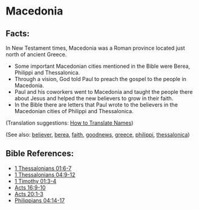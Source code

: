 # Macedonia #

## Facts: ##

In New Testament times, Macedonia was a Roman province located just north of ancient Greece.

* Some important Macedonian cities mentioned in the Bible were Berea, Philippi and Thessalonica.
* Through a vision, God told Paul to preach the gospel to the people in Macedonia.
* Paul and his coworkers went to Macedonia and taught the people there about Jesus and helped the new believers to grow in their faith.
* In the Bible there are letters that Paul wrote to the believers in the Macedonian cities of Philippi and Thessalonica.

(Translation suggestions: [How to Translate Names](https://git.door43.org/Door43/en-ta-translate-vol1/src/master/content/translate_names.md))

(See also: [believer](../kt/believer.md), [berea](../other/berea.md), [faith](../kt/faith.md), [goodnews](../kt/goodnews.md), [greece](../other/greece.md), [philippi](../other/philippi.md), [thessalonica](../other/thessalonica.md))

## Bible References: ##

* [1 Thessalonians 01:6-7](https://door43.org/en/bible/notes/1th/01/06)
* [1 Thessalonians 04:9-12](https://door43.org/en/bible/notes/1th/04/09)
* [1 Timothy 01:3-4](https://door43.org/en/bible/notes/1ti/01/03)
* [Acts 16:9-10](https://door43.org/en/bible/notes/act/16/09)
* [Acts 20:1-3](https://door43.org/en/bible/notes/act/20/01)
* [Philippians 04:14-17](https://door43.org/en/bible/notes/php/04/14)

